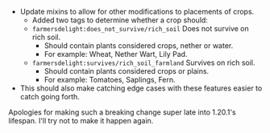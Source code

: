 - Update mixins to allow for other modifications to placements of crops.
  - Added two tags to determine whether a crop should:
  - `farmersdelight:does_not_survive/rich_soil` Does not survive on rich soil.
    - Should contain plants considered crops, nether or water.
    - For example: Wheat, Nether Wart, Lily Pad.
  - `farmersdelight:survives/rich_soil_farmland` Survives on rich soil.
    - Should contain plants considered crops or plains.
    - For example: Tomatoes, Saplings, Fern.
- This should also make catching edge cases with these features easier to catch going forth.

Apologies for making such a breaking change super late into 1.20.1's lifespan. I'll try not to make it happen again.